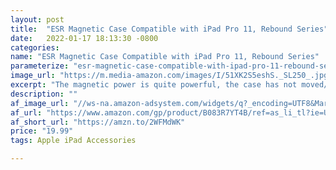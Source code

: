 ```yaml
---
layout: post
title:  "ESR Magnetic Case Compatible with iPad Pro 11, Rebound Series"
date:   2022-01-17 18:13:30 -0800
categories: 
name: "ESR Magnetic Case Compatible with iPad Pro 11, Rebound Series"
parameterize: "esr-magnetic-case-compatible-with-ipad-pro-11-rebound-series"
image_url: "https://m.media-amazon.com/images/I/51XK2S5eshS._SL250_.jpg"
excerpt: "The magnetic power is quite powerful, the case has not moved/budged since I've had this. It also has a flap to keep the Apple Pencil nice and secure. And it looks really nice too."
description: ""
af_image_url: "//ws-na.amazon-adsystem.com/widgets/q?_encoding=UTF8&MarketPlace=US&ASIN=B083R7YT4B&ServiceVersion=20070822&ID=AsinImage&WS=1&Format=_SL160_&tag=shouldbuy0b-20"
af_url: "https://www.amazon.com/gp/product/B083R7YT4B/ref=as_li_tl?ie=UTF8&camp=1789&creative=9325&creativeASIN=B083R7YT4B&linkCode=as2&tag=shouldbuy0b-20&linkId=9bf6a89e83fde66fd6c18fc36ffb51c2"
af_short_url: "https://amzn.to/2WFMdWK"
price: "19.99"
tags: Apple iPad Accessories

---
```

